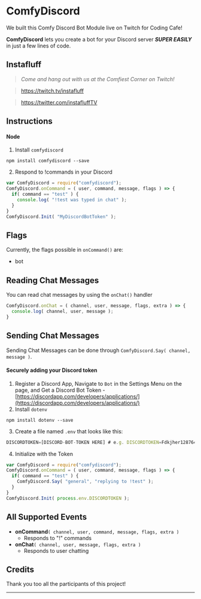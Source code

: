 # ComfyDiscord
We built this Comfy Discord Bot Module live on Twitch for Coding Cafe!

**ComfyDiscord** lets you create a bot for your Discord server ***SUPER EASILY*** in just a few lines of code.

## Instafluff ##
> *Come and hang out with us at the Comfiest Corner on Twitch!*

> https://twitch.tv/instafluff

> https://twitter.com/instafluffTV

## Instructions ##

#### Node
1. Install `comfydiscord`
```
npm install comfydiscord --save
```

2. Respond to !commands in your Discord
```javascript
var ComfyDiscord = require("comfydiscord");
ComfyDiscord.onCommand = ( user, command, message, flags ) => {
  if( command == "test" ) {
    console.log( "!test was typed in chat" );
  }
}
ComfyDiscord.Init( "MyDiscordBotToken" );
```

## Flags ##

Currently, the flags possible in `onCommand()` are:

- bot

## Reading Chat Messages ##

You can read chat messages by using the `onChat()` handler

```javascript
ComfyDiscord.onChat = ( channel, user, message, flags, extra ) => {
  console.log( channel, user, message );
}
```

## Sending Chat Messages ##

Sending Chat Messages can be done through `ComfyDiscord.Say( channel, message )`.

#### Securely adding your Discord token
1. Register a Discord App, Navigate to `Bot` in the Settings Menu on the page, and Get a Discord Bot Token - [https://discordapp.com/developers/applications/](https://discordapp.com/developers/applications/)
2. Install `dotenv`
```
npm install dotenv --save
```
3. Create a file named `.env` that looks like this:
```javascript
DISCORDTOKEN=[DISCORD-BOT-TOKEN HERE] # e.g. DISCORDTOKEN=Fdkjher128764Da3B
```
4. Initialize with the Token
```javascript
var ComfyDiscord = require("comfydiscord");
ComfyDiscord.onCommand = ( user, command, message, flags ) => {
  if( command == "test" ) {
    ComfyDiscord.Say( "general", "replying to !test" );
  }
}
ComfyDiscord.Init( process.env.DISCORDTOKEN );
```

## All Supported Events ##

 - **onCommand**`( channel, user, command, message, flags, extra )`
    - Responds to "!" commands
 - **onChat**`( channel, user, message, flags, extra )`
    - Responds to user chatting

## Credits ##
Thank you too all the participants of this project!

****
